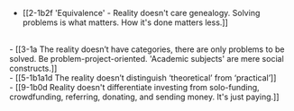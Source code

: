 - [[2-1b2f 'Equivalence' - Reality doesn't care genealogy. Solving problems is what matters. How it's done matters less.]]
<br>
- [[3-1a The reality doesn’t have categories, there are only problems to be solved. Be problem-project-oriented. 'Academic subjects' are mere social constructs.]]
<br>
- [[5-1b1a1d The reality doesn’t distinguish ‘theoretical’ from ‘practical’]]
<br>
- [[9-1b0d Reality doesn't differentiate investing from solo-funding, crowdfunding, referring, donating, and sending money. It's just paying.]]
